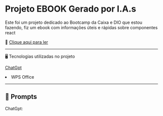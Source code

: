 # Projeto EBOOK Gerado por I.A.s
Este foi um projeto dedicado ao Bootcamp da Caixa e DIO que estou fazendo, fiz um ebook com informações úteis e rápidas sobre componentes react

📖 [Clique aqui para ler](./output/ebookReact.pdf)
<hr>

🖥️ Tecnologias utilizadas no projeto

[ChatGpt](https://chatgpt.com)
<li>WPS Office</li> 
<hr>

## 🧠 Prompts

ChatGpt:
